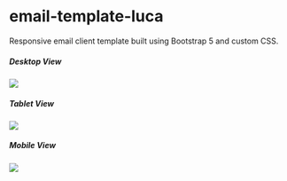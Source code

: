 # email-template-luca
<p>Responsive email client template built using Bootstrap 5 and custom CSS.</p>

<h5>Desktop View</h5>
<p>
  <img src="https://github.com/joshluca98/email-template-luca/assets/114132281/b53e9c8a-9dac-44a9-ab35-647296fd7b10" width="">
</p>

<h5>Tablet View</h5>
<p>
  <img src="https://github.com/joshluca98/email-template-luca/assets/114132281/4f422a18-aee0-4950-a89c-b14bbed357c5" width="">
</p>

<h5>Mobile View</h5>
<p>
  <img src="https://github.com/joshluca98/email-template-luca/assets/114132281/e9430be3-4128-479a-8418-03d02b279be1" width="">
</p>

